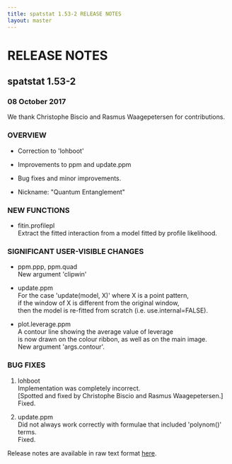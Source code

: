 ```yaml
---
title: spatstat 1.53-2 RELEASE NOTES
layout: master
---
```


# RELEASE NOTES

## spatstat 1.53-2

### 08 October 2017

   We thank Christophe Biscio and Rasmus Waagepetersen for contributions.

### OVERVIEW

 * Correction to 'lohboot'

 * Improvements to ppm and update.ppm

 * Bug fixes and minor improvements.

 * Nickname: "Quantum Entanglement"

### NEW FUNCTIONS

 * fitin.profilepl  
    Extract the fitted interaction from a model fitted by profile likelihood.

### SIGNIFICANT USER-VISIBLE CHANGES

 * ppm.ppp, ppm.quad  
    New argument 'clipwin'

 * update.ppm  
    For the case 'update(model, X)' where X is a point pattern,  
    if the window of X is different from the original window,  
    then the model is re-fitted from scratch (i.e. use.internal=FALSE).

 * plot.leverage.ppm  
    A contour line showing the average value of leverage  
    is now drawn on the colour ribbon, as well as on the main image.  
    New argument 'args.contour'.

### BUG FIXES

1. lohboot  
     Implementation was completely incorrect.  
     [Spotted and fixed by Christophe Biscio and Rasmus Waagepetersen.]  
     Fixed.

2. update.ppm  
     Did not always work correctly with formulae that included 'polynom()' terms.  
     Fixed.

Release notes are available in raw text format [here](spatstat-1.53-2.txt).
